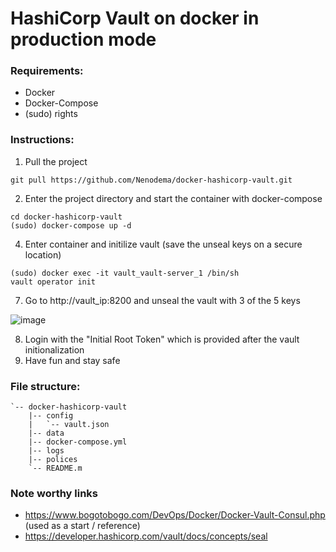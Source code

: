 # HashiCorp Vault on docker in production mode

### Requirements:

* Docker
* Docker-Compose
* (sudo) rights

### Instructions:

1) Pull the project
```
git pull https://github.com/Nenodema/docker-hashicorp-vault.git
```
2) Enter the project directory and start the container with docker-compose
```
cd docker-hashicorp-vault
(sudo) docker-compose up -d
```
4) Enter container and initilize vault (save the unseal keys on a secure location)
```
(sudo) docker exec -it vault_vault-server_1 /bin/sh
vault operator init
```

7) Go to http://vault_ip:8200 and unseal the vault with 3 of the 5 keys

![image](https://user-images.githubusercontent.com/33698556/212346090-229f6778-811a-46ee-8cf0-1688685cf548.png)

8) Login with the "Initial Root Token" which is provided after the vault initionalization
9) Have fun and stay safe

### File structure:

```
`-- docker-hashicorp-vault
    |-- config
    |   `-- vault.json
    |-- data
    |-- docker-compose.yml
    |-- logs
    |-- polices
    `-- README.m
```
### Note worthy links 

* https://www.bogotobogo.com/DevOps/Docker/Docker-Vault-Consul.php (used as a start / reference)
* https://developer.hashicorp.com/vault/docs/concepts/seal


